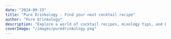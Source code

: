 ```yaml
---
date: "2024-09-23"
title: "Pure Drinkology - Find your next cocktail recipe"
author: "Pure Drinkology"
description: "Explore a world of cocktail recipes, mixology tips, and bar essentials at Pure Drinkology. From classic to creative cocktails, elevate your home bar experience with our comprehensive guides and vibrant community. Discover, mix, and master the art of the perfect drink."
coverImage: "/images/puredrinkology.png"
---
```

